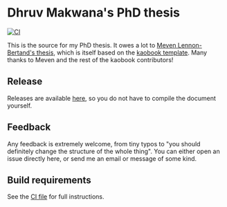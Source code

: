 Dhruv Makwana's PhD thesis
===

[![CI](https://github.com/dc-mak/PhD-Thesis/actions/workflows/ci.yml/badge.svg)](https://github.com/dc-mak/PhD-Thesis/actions/workflows/ci.yml)

This is the source for my PhD thesis. It owes a lot to [Meven Lennon-Bertand's
thesis](https://github.com/MevenBertrand/PhD-Thesis/), which is itself based on
the [kaobook template](https://github.com/fmarotta/kaobook). Many thanks to Meven
and the rest of the kaobook contributors!

Release
---

Releases are available [here](https://github.com/dc-mak/PhD-Thesis/releases),
so you do not have to compile the document yourself.

Feedback
---

Any feedback is extremely welcome, from tiny typos to "you should definitely
change the structure of the whole thing". You can either open an issue directly
here, or send me an email or message of some kind.

Build requirements
---

See the [CI
file](.github/workflows/ci.yml)
for full instructions.

